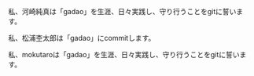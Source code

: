 私、河崎純真は「gadao」を生涯、日々実践し、守り行うことをgitに誓います。

私、松浦杢太郎は「gadao」にcommitします。

私、mokutaroは「gadao」を生涯、日々実践し、守り行うことをgitに誓います。
